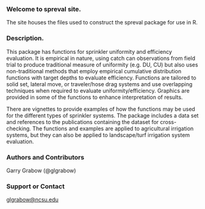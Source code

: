 ### Welcome to spreval site.
The site houses the files used to construct the spreval package for use in R.  

### Description.
This package has functions for sprinkler uniformity and efficiency evaluation.  It is empirical in nature, using catch can observations from field trial to produce traditional measure of uniformity (e.g. DU, CU) but also uses non-traditional methods that employ empirical cumulative distribution functions with target depths to evaluate efficiency.  Functions are tailored to solid set, lateral move, or traveler/hose drag systems and use overlapping techniques when required to evaluate uniformity/efficiency.  Graphics are provided in some of the functions to enhance interpretation of results. 

There are vignettes to provide examples of how the functions may be used for the different types of sprinkler systems. The package includes a data set and references to the publications containing the dataset for cross-checking.  The functions and examples are applied to agricultural irrigation systems, but they can also be applied to landscape/turf irrigation system evaluation.

### Authors and Contributors
Garry Grabow (@glgrabow) 

### Support or Contact
glgrabow@ncsu.edu
